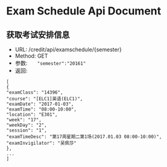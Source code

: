 Exam Schedule Api Document
==========================

## 获取考试安排信息
* URL: /credit/api/examschedule/{semester}
* Method: GET
* 参数: 
  ```  "semester":"20161"  ```       
* 返回:

 ```    
 [
 { 
 "examClass": "14396",
 "course": "[ELC1]英语(ELC1)",
 "examDate": "2017-01-03", 
 "examTime": "08:00-10:00",
 "location": "E301",            
 "week": "17",            
 "weekDay": "2",
 "session": "1",            
 "examTimeDesc": "第17周星期二第1场(2017.01.03 08:00-10:00)", 
 "examInvigilator": "吴佩莎"        
 },    
 ...
 ]
```
